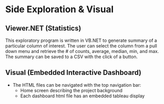 # Side Exploration & Visual
## Viewer.NET (Statistics)
This exploratory program is written in VB.NET to generate summary of a particular column of interest. The user can select the column from a pull down menu and retrieve the # of counts, average, median, min, and max.  
The summary can be saved to a CSV with the click of a button.  

## Visual (Embedded Interactive Dashboard)
- The HTML files can be navigated with the top navigation bar:
  - Home screen describing the project background
  - Each dashboard html file has an embedded tableau display
  
